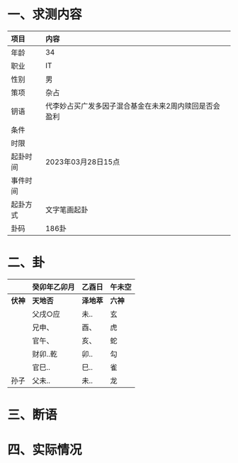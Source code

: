 # 一、求测内容
|项目|内容|
|:-|:-|
|年龄|34|
|职业|IT|
|性别|男|
|策项|杂占|
|钥语|代李妙占买广发多因子混合基金在未来2周内赎回是否会盈利|
|条件||
|时限||
|起卦时间|2023年03月28日15点|
|事件时间||
|起卦方式|文字笔画起卦|
|卦码|186卦|

# 二、卦
||癸卯年乙卯月|乙酉日|午未空|
|:-|:-|:-|:-|
|**伏神**|**天地否**|**泽地萃**|**六神**|
||父戌○应|未..|玄|
||兄申、|酉、|虎|
||官午、|亥、|蛇|
||财卯..乾|卯..|勾|
||官巳..|巳..|雀|
|孙子|父未..|未..|龙|


# 三、断语

# 四、实际情况